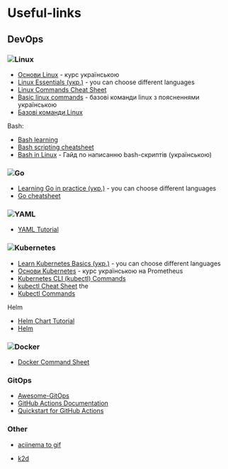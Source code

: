 # Useful-links

## DevOps

### ![Linux](https://img.shields.io/badge/Linux-FCC624?style=for-the-badge&logo=linux&logoColor=black)

- [Основи Linux](https://apps.prometheus.org.ua/learning/course/course-v1:LinuxFoundation+INTRO_LINUX101+2023_T1/home) - курс українською
- [Linux Essentials (укр.)](https://learning.lpi.org/uk/learning-materials/010-160/) - you can choose different languages
- [Linux Commands Cheat Sheet](https://www.geeksforgeeks.org/linux-commands-cheat-sheet/)
- [Basic linux commands](https://lohvynenko.com/uk/blog/basic-linux-commands.html) - базові команди linux з поясненнями українською
- [Базові команди Linux](https://magefan.com/ua/blog/korysni-komandy-linux)

Bash:
- [Bash learning](https://learnxinyminutes.com/docs/bash/)
- [Bash scripting cheatsheet](https://devhints.io/bash)
- [Bash in Linux](https://acode.com.ua/bash-in-linux/) - Гайд по написанню bash-скриптів (українською)

### ![Go](https://img.shields.io/badge/go-%2300ADD8.svg?style=for-the-badge&logo=go&logoColor=white)

- [Learning Go in practice (укр.)](https://go-tour-ua-translation.lm.r.appspot.com/welcome/1) - you can choose different languages
- [Go cheatsheet](https://devhints.io/go)

### ![YAML](https://img.shields.io/badge/yaml-%23ffffff.svg?style=for-the-badge&logo=yaml&logoColor=151515)

- [YAML Tutorial](https://spacelift.io/blog/yaml)
  
### ![Kubernetes](https://img.shields.io/badge/kubernetes-%23326ce5.svg?style=for-the-badge&logo=kubernetes&logoColor=white)

- [Learn Kubernetes Basics (укр.)](https://kubernetes.io/uk/docs/tutorials/kubernetes-basics/) - you can choose different languages
- [Основи Kubernetes](https://apps.prometheus.org.ua/learning/course/course-v1:LinuxFoundation+INTRO101+2023_T1/home) - курс українською на Prometheus
- [Kubernetes CLI (kubectl) Commands](https://www.coursera.org/collections/kubernetes-cheat-sheet?utm_source=ln&utm_medium=page_share&utm_content=cc&utm_campaign=top_button)
- [kubectl Cheat Sheet](https://kubernetes.io/docs/reference/kubectl/cheatsheet/) the 
- [Kubectl Commands](https://lyz-code.github.io/blue-book/devops/kubectl/kubectl_commands/)

Helm
- [Helm Chart Tutorial](https://devopscube.com/create-helm-chart/)
- [Helm](https://www.digitalocean.com/community/tutorials/an-introduction-to-helm-the-package-manager-for-kubernetes-ru)

### ![Docker](https://img.shields.io/badge/docker-%230db7ed.svg?style=for-the-badge&logo=docker&logoColor=white)

- [Docker Command Sheet](https://github.com/Ignitetechnologies/Mindmap/tree/main/Docker%20CheatSheet)

### GitOps

- [Awesome-GitOps](https://github.com/weaveworks/awesome-gitops)
- [GitHub Actions Documentation](https://docs.github.com/en/actions)
- [Quickstart for GitHub Actions](https://docs.github.com/en/actions/quickstart)
  
### Other

- [aciinema to gif](https://dstein64.github.io/gifcast/)

- [k2d](https://docs.k2d.io/)
